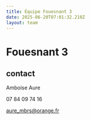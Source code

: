 ```yaml
---
title: Équipe Fouesnant 3
date: 2025-06-20T07:01:32.210Z
layout: team
---
```


# Fouesnant 3



## contact 

 Amboise Aure

07 84 09 74 16

aure_mbrs@orange.fr

